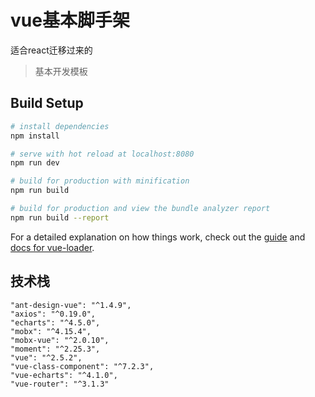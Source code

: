 # vue基本脚手架
适合react迁移过来的   

> 基本开发模板

## Build Setup

``` bash
# install dependencies
npm install

# serve with hot reload at localhost:8080
npm run dev

# build for production with minification
npm run build

# build for production and view the bundle analyzer report
npm run build --report
```

For a detailed explanation on how things work, check out the [guide](http://vuejs-templates.github.io/webpack/) and [docs for vue-loader](http://vuejs.github.io/vue-loader).
## 技术栈
```
"ant-design-vue": "^1.4.9",
"axios": "^0.19.0",
"echarts": "^4.5.0",
"mobx": "^4.15.4",
"mobx-vue": "^2.0.10",
"moment": "^2.25.3",
"vue": "^2.5.2",
"vue-class-component": "^7.2.3",
"vue-echarts": "^4.1.0",
"vue-router": "^3.1.3"
```